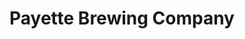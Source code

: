 ---
title: Payette Brewing Company
lng: -116.2152023
lat: 43.6135635
color: 'var(--brewery)'
type: brewery
address: 733 S Pioneer St, Boise, ID 83702
rating: 4
tags: 
  - brewery
  - craft beers
---
